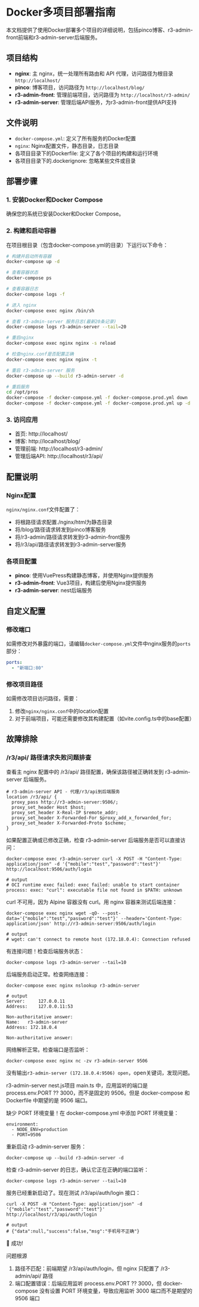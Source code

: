# Docker多项目部署指南

本文档提供了使用Docker部署多个项目的详细说明，包括pinco博客、r3-admin-front前端和r3-admin-server后端服务。

## 项目结构

- **nginx**: 主 nginx，统一处理所有路由和 API 代理，访问路径为根目录 `http://localhost/`
- **pinco**: 博客项目，访问路径为 `http://localhost/blog/`
- **r3-admin-front**: 管理前端项目，访问路径为 `http://localhost/r3-admin/`
- **r3-admin-server**: 管理后端API服务，为r3-admin-front提供API支持

## 文件说明

- `docker-compose.yml`: 定义了所有服务的Docker配置
- `nginx`: Nginx配置文件，静态目录，日志目录
- 各项目目录下的Dockerfile: 定义了各个项目的构建和运行环境
- 各项目目录下的.dockerignore: 忽略某些文件或目录

## 部署步骤

### 1. 安装Docker和Docker Compose

确保您的系统已安装Docker和Docker Compose。

### 2. 构建和启动容器

在项目根目录（包含docker-compose.yml的目录）下运行以下命令：

```bash
# 构建并启动所有容器
docker-compose up -d

# 查看容器状态
docker-compose ps

# 查看容器日志
docker-compose logs -f

# 进入 nginx
docker-compose exec nginx /bin/sh

# 查看 r3-admin-server 服务日志(最新20条记录)
docker-compose logs r3-admin-server --tail=20

# 重启nginx
docker-compose exec nginx nginx -s reload

# 检查nginx.conf是否配置正确
docker-compose exec nginx nginx -t

# 重启 r3-admin-server 服务
docker-compose up --build r3-admin-server -d

# 重启服务
cd /opt/pros
docker-compose -f docker-compose.yml -f docker-compose.prod.yml down
docker-compose -f docker-compose.yml -f docker-compose.prod.yml up -d
```

### 3. 访问应用

- 首页: http://localhost/
- 博客: http://localhost/blog/
- 管理前端: http://localhost/r3-admin/
- 管理后端API: http://localhost/r3/api/

## 配置说明

### Nginx配置

`nginx/nginx.conf`文件配置了：

- 将根路径请求配置./nginx/html为静态目录
- 将/blog/路径请求转发到pinco博客服务
- 将/r3-admin/路径请求转发到r3-admin-front服务
- 将/r3/api/路径请求转发到r3-admin-server服务

### 各项目配置

- **pinco**: 使用VuePress构建静态博客，并使用Nginx提供服务
- **r3-admin-front**: Vue3项目，构建后使用Nginx提供服务
- **r3-admin-server**: nest后端服务

## 自定义配置

### 修改端口

如需修改对外暴露的端口，请编辑`docker-compose.yml`文件中nginx服务的`ports`部分：

```yaml
ports:
  - "新端口:80"
```

### 修改项目路径

如需修改项目访问路径，需要：

1. 修改`nginx/nginx.conf`中的location配置
2. 对于前端项目，可能还需要修改其构建配置（如vite.config.ts中的base配置）

## 故障排除

### /r3/api/ 路径请求失败问题排查
查看主 nginx 配置中的 /r3/api/ 路径配置，确保该路径被正确转发到 r3-admin-server 后端服务。
```shell
# r3-admin-server API - 代理/r3/api到后端服务
location /r3/api/ {
  proxy_pass http://r3-admin-server:9506/;
  proxy_set_header Host $host;
  proxy_set_header X-Real-IP $remote_addr;
  proxy_set_header X-Forwarded-For $proxy_add_x_forwarded_for;
  proxy_set_header X-Forwarded-Proto $scheme;
}
```

如果配置正确或已修改正确，检查 r3-admin-server 后端服务是否可以直接访问：
```shell
docker-compose exec r3-admin-server curl -X POST -H "Content-Type: application/json" -d '{"mobile":"test","password":"test"}' http://localhost:9506/auth/login

# output
# OCI runtime exec failed: exec failed: unable to start container process: exec: "curl": executable file not found in $PATH: unknown
```

curl 不可用，因为 Alpine 容器没有 curl。用 nginx 容器来测试后端连接：
```shell
docker-compose exec nginx wget -qO- --post-data='{"mobile":"test","password":"test"}' --header='Content-Type: application/json' http://r3-admin-server:9506/auth/login

# output
# wget: can't connect to remote host (172.18.0.4): Connection refused
```

有连接问题！检查后端服务状态：
```shell
docker-compose logs r3-admin-server --tail=10
```

后端服务启动正常。检查网络连接：
```shell
docker-compose exec nginx nslookup r3-admin-server
```

```shell
# output
Server:		127.0.0.11
Address:	127.0.0.11:53

Non-authoritative answer:
Name:	r3-admin-server
Address: 172.18.0.4

Non-authoritative answer:
```

网络解析正常。检查端口是否监听：
```shell
docker-compose exec nginx nc -zv r3-admin-server 9506
```
没有输出`r3-admin-server (172.18.0.4:9506) open`，open关键词，发现问题。

r3-admin-server nest.js项目 main.ts 中，应用监听的端口是 process.env.PORT ?? 3000，而不是固定的 9506。但是 docker-compose 和 Dockerfile 中期望的是 9506 端口。

缺少 PORT 环境变量！在 docker-compose.yml 中添加 PORT 环境变量：
```shell
environment:
  - NODE_ENV=production
  - PORT=9506
```

重新启动 r3-admin-server 服务：
```shell
docker-compose up --build r3-admin-server -d
```

检查 r3-admin-server 的日志，确认它正在正确的端口监听：
```shell
docker-compose logs r3-admin-server --tail=10
```

服务已经重新启动了。现在测试 /r3/api/auth/login 接口：
```shell
curl -X POST -H "Content-Type: application/json" -d '{"mobile":"test","password":"test"}' http://localhost/r3/api/auth/login

# output
# {"data":null,"success":false,"msg":"手机号不正确"}
```

🎉 成功!

问题根源
1. 路径不匹配：前端期望 /r3/api/auth/login，但 nginx 只配置了 /r3-admin/api/ 路径
2. 端口配置错误：后端应用监听 process.env.PORT ?? 3000，但 docker-compose 没有设置 PORT 环境变量，导致应用监听 3000 端口而不是期望的 9506 端口